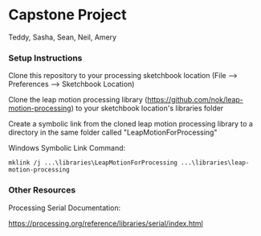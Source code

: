 # Capstone Project
Teddy, Sasha, Sean, Neil, Amery

### Setup Instructions

Clone this repository to your processing sketchbook location (File --> Preferences --> Sketchbook Location)

Clone the leap motion processing library  (https://github.com/nok/leap-motion-processing) to your sketchbook location's libraries folder

Create a symbolic link from the cloned leap motion processing library to a directory in the same folder called "LeapMotionForProcessing"

Windows Symbolic Link Command:
```
mklink /j ...\libraries\LeapMotionForProcessing ...\libraries\leap-motion-processing
```

### Other Resources

Processing Serial Documentation:

https://processing.org/reference/libraries/serial/index.html
